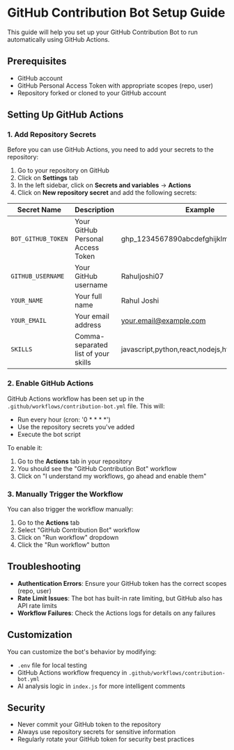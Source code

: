 # GitHub Contribution Bot Setup Guide

This guide will help you set up your GitHub Contribution Bot to run automatically using GitHub Actions.

## Prerequisites

- GitHub account
- GitHub Personal Access Token with appropriate scopes (repo, user)
- Repository forked or cloned to your GitHub account

## Setting Up GitHub Actions

### 1. Add Repository Secrets

Before you can use GitHub Actions, you need to add your secrets to the repository:

1. Go to your repository on GitHub
2. Click on **Settings** tab
3. In the left sidebar, click on **Secrets and variables** → **Actions**
4. Click on **New repository secret** and add the following secrets:

| Secret Name | Description | Example |
|-------------|-------------|---------|
| `BOT_GITHUB_TOKEN` | Your GitHub Personal Access Token | ghp_1234567890abcdefghijklmnopqrstuvwxyz |
| `GITHUB_USERNAME` | Your GitHub username | Rahuljoshi07 |
| `YOUR_NAME` | Your full name | Rahul Joshi |
| `YOUR_EMAIL` | Your email address | your.email@example.com |
| `SKILLS` | Comma-separated list of your skills | javascript,python,react,nodejs,html,css |

### 2. Enable GitHub Actions

GitHub Actions workflow has been set up in the `.github/workflows/contribution-bot.yml` file. This will:

- Run every hour (cron: '0 * * * *')
- Use the repository secrets you've added
- Execute the bot script

To enable it:

1. Go to the **Actions** tab in your repository
2. You should see the "GitHub Contribution Bot" workflow
3. Click on "I understand my workflows, go ahead and enable them"

### 3. Manually Trigger the Workflow

You can also trigger the workflow manually:

1. Go to the **Actions** tab
2. Select "GitHub Contribution Bot" workflow
3. Click on "Run workflow" dropdown
4. Click the "Run workflow" button

## Troubleshooting

- **Authentication Errors**: Ensure your GitHub token has the correct scopes (repo, user)
- **Rate Limit Issues**: The bot has built-in rate limiting, but GitHub also has API rate limits
- **Workflow Failures**: Check the Actions logs for details on any failures

## Customization

You can customize the bot's behavior by modifying:

- `.env` file for local testing
- GitHub Actions workflow frequency in `.github/workflows/contribution-bot.yml`
- AI analysis logic in `index.js` for more intelligent comments

## Security

- Never commit your GitHub token to the repository
- Always use repository secrets for sensitive information
- Regularly rotate your GitHub token for security best practices
